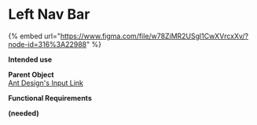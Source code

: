 # Left Nav Bar

{% embed url="https://www.figma.com/file/w78ZiMR2USgl1CwXVrcxXv/?node-id=316%3A22988" %}

**Intended use**  


**Parent Object**  
[Ant Design's Input Link](https://ant.design/components/input/)

**Functional Requirements**

**\(needed\)**

